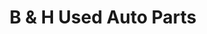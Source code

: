 ---
title: "B & H Used Auto Parts"
url: /marion/b-and-h-used-auto-parts-blount-way/
shop: car parts
---